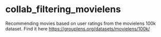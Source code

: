 # collab_filtering_movielens
Recommending movies based on user ratings from the movielens 100k dataset. Find it here https://grouplens.org/datasets/movielens/100k/
